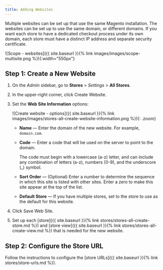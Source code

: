 ```yaml
---
title: Adding Websites
---
```


Multiple websites can be set up that use the same Magento installation. The websites can be set up to use the same domain, or different domains. If you want each store to have a dedicated checkout process under its own domain, each store must have a distinct IP address and separate security certificate.

![Scope - websites]({{ site.baseurl }}{% link images/images/scope-multisite.png %}){:width="550px"}

## Step 1: Create a New Website

1. On the _Admin_ sidebar, go to **Stores** > _Settings_ > **All Stores**.

1. In the upper-right corner, click <span class="btn">Create Website</span>.

1. Set the **Web Site Information** options:

    ![Create website - options]({{ site.baseurl }}{% link images/images/stores-all-create-website-information.png %}){: .zoom}

    - **Name** — Enter the domain of the new website. For example, `domain.com`.

    - **Code** — Enter a code that will be used on the server to point to the domain.

        The code must begin with a lowercase (a-z) letter, and can include any combination of letters (a-z), numbers (0-9), and the underscore (_) symbol.

    - **Sort Order** — (Optional) Enter a number to determine the sequence in which this site is listed with other sites. Enter a zero to make this site appear at the top of the list.

    - **Default Store** — If you have multiple stores, set to the store to use as the default for this website.

1. Click <span class="btn">Save Web Site</span>.

1. Set up each [store]({{ site.baseurl }}{% link stores/stores-all-create-store.md %}) and [store view]({{ site.baseurl }}{% link stores/stores-all-create-view.md %}) that is needed for the new website.

## Step 2: Configure the Store URL

Follow the instructions to configure the [store URLs]({{ site.baseurl }}{% link stores/store-urls.md %}).
